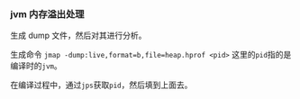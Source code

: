 ### jvm 内存溢出处理

生成 dump 文件，然后对其进行分析。

生成命令
`jmap -dump:live,format=b,file=heap.hprof <pid>` 这里的`pid`指的是编译时的`jvm`。

在编译过程中，通过`jps`获取`pid`，然后填到上面去。